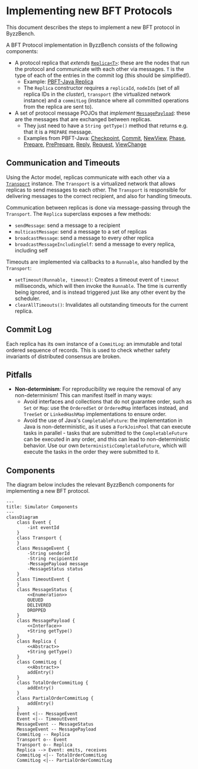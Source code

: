 # Implementing new BFT Protocols

This document describes the steps to implement a new BFT protocol in ByzzBench.

A BFT Protocol implementation in ByzzBench consists of the following components:

- A protocol replica that *extends* [`Replica<T>`](../simulator/src/main/java/byzzbench/simulator/Replica.java): these
  are the nodes that run the protocol and communicate with each other
  via messages. `T` is the type of each of the entries in the commit log (this should be simplified!).
    - Example: [PBFT-Java Replica](../simulator/src/main/java/byzzbench/simulator/protocols/pbft_java/PbftReplica.java)
    - The `Replica` constructor requires a `replicaId`, `nodeIds` (set of all replica IDs in the
      *cluster*), `transport` (the virtualized network instance) and a `commitLog` (instance where all committed
      operations from the replica are sent to).
- A set of protocol message POJOs that
  *implement* [`MessagePayload`](../simulator/src/main/java/byzzbench/simulator/transport/MessagePayload.java): these
  are the messages that are exchanged between
  replicas.
    - They just need to have a `String getType()` method that returns e.g. that it is a `PREPARE` message.
    - Examples from
      PBFT-Java: [Checkpoint](../simulator/src/main/java/byzzbench/simulator/protocols/pbft_java/message/CheckpointMessage.java), [Commit](../simulator/src/main/java/byzzbench/simulator/protocols/pbft_java/message/CommitMessage.java), [NewView](../simulator/src/main/java/byzzbench/simulator/protocols/pbft_java/message/NewViewMessage.java), [Phase](../simulator/src/main/java/byzzbench/simulator/protocols/pbft_java/message/PhaseMessage.java), [Prepare](../simulator/src/main/java/byzzbench/simulator/protocols/pbft_java/message/PrepareMessage.java), [PrePrepare](../simulator/src/main/java/byzzbench/simulator/protocols/pbft_java/message/PrePrepareMessage.java), [Reply](../simulator/src/main/java/byzzbench/simulator/protocols/pbft_java/message/ReplyMessage.java), [Request](../simulator/src/main/java/byzzbench/simulator/protocols/pbft_java/message/RequestMessage.java), [ViewChange](../simulator/src/main/java/byzzbench/simulator/protocols/pbft_java/message/ViewChangeMessage.java)

## Communication and Timeouts

Using the Actor model, replicas communicate with each other via
a [`Transport`](../simulator/src/main/java/byzzbench/simulator/transport) instance.
The `Transport` is a virtualized network that allows replicas to send messages to each other.
The `Transport` is responsible for delivering messages to the correct recipient, and also for handling timeouts.

Communication between replicas is done via message-passing through the `Transport`. The `Replica` superclass exposes a
few methods:

- `sendMessage`: send a message to a recipient
- `multicastMessage`: send a message to a set of replicas
- `broadcastMessage`: send a message to every other replica
- `broadcastMessageIncludingSelf`: send a message to every replica, including self

Timeouts are implemented via callbacks to a `Runnable`, also handled by the `Transport`:

- `setTimeout(Runnable, timeout)`: Creates a timeout event of `timeout` milliseconds, which will then invoke
  the `Runnable`. The time is currently being ignored, and is instead triggered just like any other event by the
  scheduler.
- `clearAllTimeouts()`: Invalidates all outstanding timeouts for the current replica.

## Commit Log

Each replica has its own instance of a `CommitLog`: an immutable and total ordered sequence of records. This is used to
check whether safety invariants of distributed consensus are broken.

## Pitfalls

- **Non-determinism**: For reproducibility we require the removal of any non-determinism! This can manifest itself in
  many ways:
    - Avoid interfaces and collections that do not guarantee order, such as `Set` or `Map`: use the `OrderedSet` or
      `OrderedMap` interfaces instead, and `TreeSet` or `LinkedHashMap` implementations to ensure order.
    - Avoid the use of Java's `CompletableFuture`: the implementation in Java is non-deterministic, as it uses a
      `ForkJoinPool`
      that can execute tasks in parallel - tasks that are submitted to the `CompletableFuture` can be executed in any
      order, and this can lead to non-deterministic behavior. Use our own `DeterministicCompletableFuture`, which will
      execute the tasks in the order they were submitted to it.

## Components

The diagram below includes the relevant ByzzBench components for implementing a new BFT protocol.

```mermaid
---
title: Simulator Components
---
classDiagram
    class Event {
        -int eventId
    }
    class Transport {
    }
    class MessageEvent {
        -String senderId
        -String recipientId
        -MessagePayload message
        -MessageStatus status
    }
    class TimeoutEvent {
    }
    class MessageStatus {
        <<Enumeration>>
        QUEUED
        DELIVERED
        DROPPED
    }
    class MessagePayload {
        <<Interface>>
        +String getType()
    }
    class Replica {
        <<Abstract>>
        +String getType()
    }
    class CommitLog {
        <<Abstract>>
        addEntry()
    }
    class TotalOrderCommitLog {
        addEntry()
    }
    class PartialOrderCommitLog {
        addEntry()
    }
    Event <|-- MessageEvent
    Event <|-- TimeoutEvent
    MessageEvent -- MessageStatus
    MessageEvent -- MessagePayload
    CommitLog -- Replica
    Transport o-- Event
    Transport o-- Replica
    Replica --> Event: emits, receives
    CommitLog <|-- TotalOrderCommitLog
    CommitLog <|-- PartialOrderCommitLog
```
